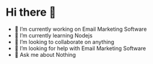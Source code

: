 # Hi there 👋
- 🔭 I’m currently working on Email Marketing Software
- 🌱 I’m currently learning Nodejs
- 👯 I’m looking to collaborate on anything
- 🤔 I’m looking for help with Email Marketing Software
- 💬 Ask me about Nothing 
